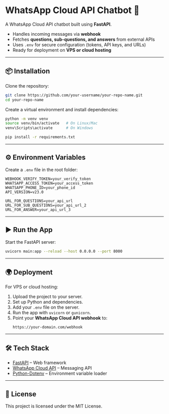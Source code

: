 # WhatsApp Cloud API Chatbot 🚀

A WhatsApp Cloud API chatbot built using **FastAPI**.

- Handles incoming messages via **webhook**  
- Fetches **questions, sub-questions, and answers** from external APIs  
- Uses `.env` for secure configuration (tokens, API keys, and URLs)  
- Ready for deployment on **VPS or cloud hosting**

---

## 📦 Installation

Clone the repository:

```bash
git clone https://github.com/your-username/your-repo-name.git
cd your-repo-name
```

Create a virtual environment and install dependencies:

```bash
python -m venv venv
source venv/bin/activate   # On Linux/Mac
venv\Scripts\activate      # On Windows

pip install -r requirements.txt
```

---

## ⚙️ Environment Variables

Create a `.env` file in the root folder:

```env
WEBHOOK_VERIFY_TOKEN=your_verify_token
WHATSAPP_ACCESS_TOKEN=your_access_token
WHATSAPP_PHONE_ID=your_phone_id
API_VERSION=v23.0

URL_FOR_QUESTIONS=your_api_url
URL_FOR_SUB_QUESTIONS=your_api_url_2
URL_FOR_ANSWER=your_api_url_3
```

---

## ▶️ Run the App

Start the FastAPI server:

```bash
uvicorn main:app --reload --host 0.0.0.0 --port 8000
```

---

## 🌍 Deployment

For VPS or cloud hosting:
1. Upload the project to your server.  
2. Set up Python and dependencies.  
3. Add your `.env` file on the server.  
4. Run the app with `uvicorn` or `gunicorn`.  
5. Point your **WhatsApp Cloud API webhook** to:  
   ```
   https://your-domain.com/webhook
   ```

---

## 🛠️ Tech Stack
- [FastAPI](https://fastapi.tiangolo.com/) – Web framework  
- [WhatsApp Cloud API](https://developers.facebook.com/docs/whatsapp/cloud-api) – Messaging API  
- [Python-Dotenv](https://pypi.org/project/python-dotenv/) – Environment variable loader  

---

## 📄 License
This project is licensed under the MIT License.
